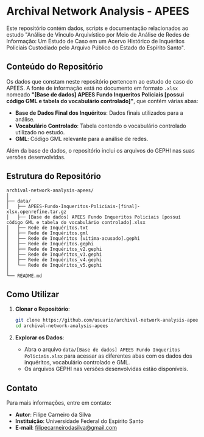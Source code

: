 # Archival Network Analysis - APEES

Este repositório contém dados, scripts e documentação relacionados ao estudo "Análise de Vínculo Arquivístico por Meio de Análise de Redes de Informação: Um Estudo de Caso em um Acervo Histórico de Inquéritos Policiais Custodiado pelo Arquivo Público do Estado do Espírito Santo".

## Conteúdo do Repositório

Os dados que constam neste repositório pertencem ao estudo de caso do APEES. A fonte de informação está no documento em formato `.xlsx` nomeado **"[Base de dados] APEES Fundo Inqueritos Policiais [possui código GML e tabela do vocabulário controlado]"**, que contém várias abas:
- **Base de Dados Final dos Inquéritos**: Dados finais utilizados para a análise.
- **Vocabulário Controlado**: Tabela contendo o vocabulário controlado utilizado no estudo.
- **GML**: Código GML relevante para a análise de redes.

Além da base de dados, o repositório inclui os arquivos do GEPHI nas suas versões desenvolvidas.

## Estrutura do Repositório

```
archival-network-analysis-apees/
│
├── data/
│   ├── APEES-Fundo-Inqueritos-Policiais-[final]-xlsx.openrefine.tar.gz
│   ├── [Base de dados] APEES Fundo Inqueritos Policiais [possuí código GML e tabela do vocabulário controlado].xlsx
│   ├── Rede de Inquéritos.txt
│   ├── Rede de Inquéritos.gml
│   ├── Rede de Inquéritos [vitima-acusado].gephi
│   ├── Rede de Inquéritos.gephi
│   ├── Rede de Inquéritos_v2.gephi
│   ├── Rede de Inquéritos_v3.gephi
│   ├── Rede de Inquéritos_v4.gephi
│   └── Rede de Inquéritos_v5.gephi
│
└── README.md
```

## Como Utilizar

1. **Clonar o Repositório**:
   ```bash
   git clone https://github.com/usuario/archival-network-analysis-apees.git
   cd archival-network-analysis-apees
   ```

2. **Explorar os Dados**:
   - Abra o arquivo `data/[Base de dados] APEES Fundo Inqueritos Policiais.xlsx` para acessar as diferentes abas com os dados dos inquéritos, vocabulário controlado e GML.
   - Os arquivos GEPHI nas versões desenvolvidas estão disponíveis.

## Contato

Para mais informações, entre em contato:
- **Autor**: Filipe Carneiro da Silva
- **Instituição**: Universidade Federal do Espírito Santo
- **E-mail**: filipecarneirodasilva@gmail.com
